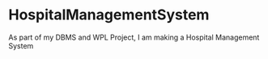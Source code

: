 # HospitalManagementSystem
As part of my DBMS and WPL Project, I am making a Hospital Management System
